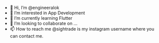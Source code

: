 - 👋 Hi, I’m @engineeralok
- 👀 I’m interested in App Development
- 🌱 I’m currently learning Flutter
- 💞️ I’m looking to collaborate on ...
- 📫 How to reach me @sightrade is my instagram username where you can contact me.

<!---
engineeralok/engineeralok is a ✨ special ✨ repository because its `README.md` (this file) appears on your GitHub profile.
You can click the Preview link to take a look at your changes.
--->
